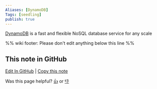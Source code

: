 ```yaml
---
Aliases: [DynamoDB]
Tags: [seedling]
publish: true
---
```

[DynamoDB](https://aws.amazon.com/dynamodb/) is a fast and flexible NoSQL database service for any scale

%% wiki footer: Please don't edit anything below this line %%

## This note in GitHub

<span class="git-footer">[Edit In GitHub](https://github.dev/data-engineering-community/data-engineering-wiki/blob/main/Tools/Databases/Amazon%20DynamoDB.md "git-hub-edit-note") | [Copy this note](https://raw.githubusercontent.com/data-engineering-community/data-engineering-wiki/main/Tools/Databases/Amazon%20DynamoDB.md "git-hub-copy-note")</span>

<span class="git-footer">Was this page helpful?
[👍](https://tally.so/r/mOaxjk?rating=Yes&url=https://dataengineering.wiki/Tools/Databases/Amazon%20DynamoDB) or [👎](https://tally.so/r/mOaxjk?rating=No&url=https://dataengineering.wiki/Tools/Databases/Amazon%20DynamoDB)</span>
